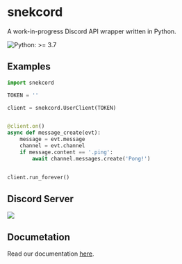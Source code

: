 # snekcord
A work-in-progress Discord API wrapper written in Python.

![Python: >= 3.7](https://img.shields.io/static/v1?label=Python&message=%3E=%203.7&color=yellow)

## Examples
```python
import snekcord

TOKEN = ''

client = snekcord.UserClient(TOKEN)


@client.on()
async def message_create(evt):
    message = evt.message
    channel = evt.channel
    if message.content == '.ping':
        await channel.messages.create('Pong!')


client.run_forever()
```

## Discord Server
[![](https://discordapp.com/api/v8/guilds/834890063581020210/widget.png?style=banner1)](https://discord.gg/kAe2m4hdZ7)

## Documetation
Read our documentation [here](https://asleep-cult.github.io/snekcord/).
